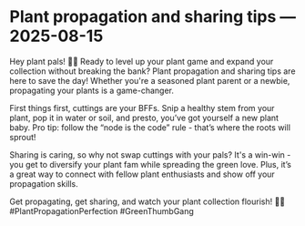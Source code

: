 # Plant propagation and sharing tips — 2025-08-15

Hey plant pals! 🌿💚 Ready to level up your plant game and expand your collection without breaking the bank? Plant propagation and sharing tips are here to save the day! Whether you're a seasoned plant parent or a newbie, propagating your plants is a game-changer.

First things first, cuttings are your BFFs. Snip a healthy stem from your plant, pop it in water or soil, and presto, you’ve got yourself a new plant baby. Pro tip: follow the “node is the code” rule - that’s where the roots will sprout!

Sharing is caring, so why not swap cuttings with your pals? It's a win-win - you get to diversify your plant fam while spreading the green love. Plus, it’s a great way to connect with fellow plant enthusiasts and show off your propagation skills.

Get propagating, get sharing, and watch your plant collection flourish! 🌱✨ #PlantPropagationPerfection #GreenThumbGang